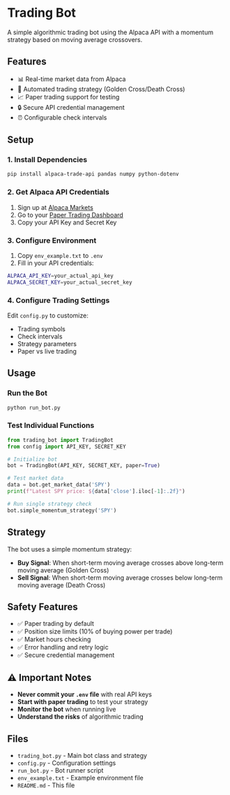 # Trading Bot

A simple algorithmic trading bot using the Alpaca API with a momentum strategy based on moving average crossovers.

## Features

- 📊 Real-time market data from Alpaca
- 🤖 Automated trading strategy (Golden Cross/Death Cross)
- 📈 Paper trading support for testing
- 🔒 Secure API credential management
- ⏰ Configurable check intervals

## Setup

### 1. Install Dependencies

```bash
pip install alpaca-trade-api pandas numpy python-dotenv
```

### 2. Get Alpaca API Credentials

1. Sign up at [Alpaca Markets](https://alpaca.markets/)
2. Go to your [Paper Trading Dashboard](https://app.alpaca.markets/paper/dashboard/overview)
3. Copy your API Key and Secret Key

### 3. Configure Environment

1. Copy `env_example.txt` to `.env`
2. Fill in your API credentials:

```bash
ALPACA_API_KEY=your_actual_api_key
ALPACA_SECRET_KEY=your_actual_secret_key
```

### 4. Configure Trading Settings

Edit `config.py` to customize:
- Trading symbols
- Check intervals
- Strategy parameters
- Paper vs live trading

## Usage

### Run the Bot

```bash
python run_bot.py
```

### Test Individual Functions

```python
from trading_bot import TradingBot
from config import API_KEY, SECRET_KEY

# Initialize bot
bot = TradingBot(API_KEY, SECRET_KEY, paper=True)

# Test market data
data = bot.get_market_data('SPY')
print(f"Latest SPY price: ${data['close'].iloc[-1]:.2f}")

# Run single strategy check
bot.simple_momentum_strategy('SPY')
```

## Strategy

The bot uses a simple momentum strategy:
- **Buy Signal**: When short-term moving average crosses above long-term moving average (Golden Cross)
- **Sell Signal**: When short-term moving average crosses below long-term moving average (Death Cross)

## Safety Features

- ✅ Paper trading by default
- ✅ Position size limits (10% of buying power per trade)
- ✅ Market hours checking
- ✅ Error handling and retry logic
- ✅ Secure credential management

## ⚠️ Important Notes

- **Never commit your `.env` file** with real API keys
- **Start with paper trading** to test your strategy
- **Monitor the bot** when running live
- **Understand the risks** of algorithmic trading

## Files

- `trading_bot.py` - Main bot class and strategy
- `config.py` - Configuration settings
- `run_bot.py` - Bot runner script
- `env_example.txt` - Example environment file
- `README.md` - This file 